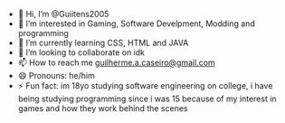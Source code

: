 - 👋 Hi, I’m @Guiitens2005
- 👀 I’m interested in Gaming, Software Develpment, Modding and programming
- 🌱 I’m currently learning CSS, HTML and JAVA
- 💞️ I’m looking to collaborate on idk
- 📫 How to reach me guilherme.a.caseiro@gmail.com
- 😄 Pronouns: he/him
- ⚡ Fun fact: im 18yo studying software engineering on college, i have being studying programming since i was 15 because of my interest in games and how they work behind the scenes

<!---
Guiitens2005/Guiitens2005 is a ✨ special ✨ repository because its `README.md` (this file) appears on your GitHub profile.
You can click the Preview link to take a look at your changes.
--->
